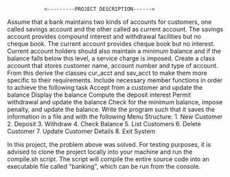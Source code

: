 				<---------PROJECT DESCRIPTION------>

Assume that a bank maintains two kinds of accounts for customers, one called savings account and the other called as current account. The savings account provides compound interest and withdrawal facilities but no cheque book. The current account provides cheque book but no interest. Current account holders should also maintain a minimum balance and if the balance falls below this level, a service charge is imposed.
Create a class account that stores customer name, account number and type of account. From this derive the classes cur_acct and sav_acct to make them more specific to their requirements. Include necessary member functions in order to achieve the following task
Accept from a customer and update the balance
Display the balance
Compute the deposit interest
Permit withdrawal and update the balance
Check for the minimum balance, impose penalty, and update the balance.
Write the program such that it saves the information in a file and with the following Menu Structure:
	1. New Customer
	2. Deposit
	3. Withdraw
	4. Check Balance
	5. List Customers
	6. Delete Customer
	7. Update Customer Details
	8. Exit System

In this project, the problem above was solved. For testing purposes, it is advised to clone the project locally into your machine and run the compile.sh script. The script will compile the entire source code into an executable file called "banking", which can be run from the console.

